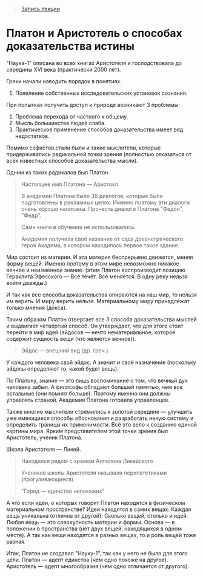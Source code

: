 > [Запись лекции](https://drive.google.com/open?id=0B_ciiYZxHJLST2hLQ2Y2dGpZOXc)


# Платон и Аристотель о способах доказательства истины

"Наука-1" описана во всех книгах Аристотеля и господствовала до середины XVI века (практически 2000 лет).

Греки начали наводить порядок в понятиях.
1. Появление собственных исследовательских установок сознания.

При попытках получить доступ к природе возникают 3 проблемы:
1. Проблема перехода от частного к общему.
2. Мысль большинства людей слаба.
3. Практическое применение способов доказательства имеет ряд недостатков.


Помимо софистов стали были и такие мыслители, которые придерживались радикальной точки зрения (полностью отказаться от всех известных способов доказательства мысли).

Одним из таких радикалов был Платон.
> Настоящее имя Платона — Аристокл.
>
> В академии Платона было 36 диалогов, которые были подготовлены в рекламных целях.
> Именно поэтому эти диалоги очень хорошо написаны.
> Прочесть диалоги Платона "Федон", "Федр".
>
> Сами книги в обучении не использовались.
>
> Академия получила своё название от сада древнегреческого героя Академа, в котором находилось первое такое здание.

Мир состоит из материи.
И эта материя беспрерывно движется, меняя форму вещей.
Именно поэтому в этом мире невозможно никакое вечное и неизменное знание. (этим Платон воспроизводит позицию Гераклита Эфесского — Всё течёт. Всё меняется. В одну реку нельзя войти дважды.)

И так как все способы доказательства опираются на наш мир, то нельзя им верить.
И миру верить нельзя.
Материальному миру принадлежат только мнения (докса).

Таким образом Платон отвергает все 3 способа доказательства мыслей и выдвигает четвёртый способ.
Он утверждает, что для этого стоит перейти в мир идей (эйдосов — нечто нематериальное, которое содержит сущность вещи (что является вечное)).
> Эйдос — внешний вид (др. греч.).

У каждого человека свой эйдос.
А значит и своё назначение (поскольку эйдосы определяют то, какой будет вещь).

По Платону, знание — это лишь воспоминание о том, что вечный дух человека забыл.
А философы обладают большей памятью, чем все остальные (они помнят больше).
Поэтому именно они должны управлять страной.
Академия Платона готовила управленцев.



Также многие мыслители стремились к золотой середине — улучшить уже имеющиеся способы обоснования и разработать некую систему и определить границы их применимости.
Всё это вело к созданию единой картины мира.
Ярким представителем этой точки зрения был Аристотель, ученик Платона.

Школа Аристотеля — Ликей.
> Находился рядом с храмом Апполона Ликейского
>
> Учеников школы Аристотеля называли перипатетиками (прогуливающиеся).
>
> "Город — единство непохожих"

А что если идеи, о которых говорит Платон находятся в физическом материальном пространстве?
Идеи находятся в самих вещах.
Каждая вещь уникальна (отлична от другой).
Сколько вещей, столько и идей.
Любая вещь — это совокупность материи и формы.
Основа — в положении в пространства (нет двух вещей, находящихся в одном месте).
А так как вещи находятся в разных вещах, то и роль вещей тоже разная.

Итак, Платон не создавал "Науку-1", так как у него не было для этого цели.
Платон — адепт единства (чем одно похоже на другое).
Аристотель — адепт многообразия (чем одно отличается от другого).